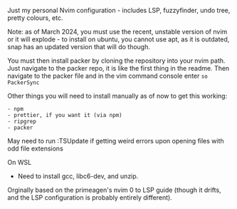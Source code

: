 Just my personal Nvim configuration - includes LSP, fuzzyfinder, undo tree, pretty colours, etc. 

Note: as of March 2024, you must use the recent, unstable version of nvim or it will explode 
    - to install on ubuntu, you cannot use apt, as it is outdated, snap has an updated version that will do though. 

You must then install packer by cloning the repository into your nvim path. Just navigate to the packer repo, it is like the first thing in the readme. 
Then navigate to the packer file and in the vim command console enter
```so```
```PackerSync```

Other things you will need to install manually as of now to get this working:

    - npm 
    - prettier, if you want it (via npm) 
    - ripgrep
    - packer

May need to run :TSUpdate if getting weird errors upon opening files with odd file extensions 

On WSL 
 - Need to install gcc, libc6-dev, and unzip. 

Orginally based on the primeagen's nvim 0 to LSP guide (though it drifts, and the LSP configuration is probably entirely different).

